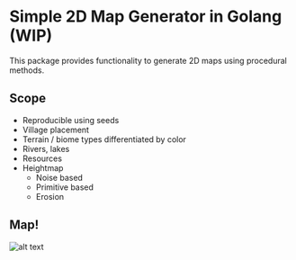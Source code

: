 # Simple 2D Map Generator in Golang (WIP)
This package provides functionality to generate 2D maps using procedural methods.

## Scope
* Reproducible using seeds
* Village placement
* Terrain / biome types differentiated by color
* Rivers, lakes
* Resources
* Heightmap
  * Noise based
  * Primitive based
  * Erosion

## Map!
![alt text](https://raw.githubusercontent.com/Flokey82/go_gens/master/genmap2d/images/rgb.gif "Map!")